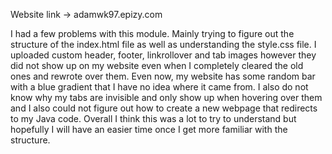 Website link -> adamwk97.epizy.com

I had a few problems with this module. Mainly trying to figure out the structure of the index.html file as well as understanding the style.css file. I uploaded custom header, footer, linkrollover and tab images however they did not show up on my website even when I completely cleared the old ones and rewrote over them. Even now, my website has some random bar with a blue gradient that I have no idea where it came from. I also do not know why my tabs are invisible and only show up when hovering over them and I also could not figure out how to create a new webpage that redirects to my Java code. Overall I think this was a lot to try to understand but hopefully I will have an easier time once I get more familiar with the structure. 
